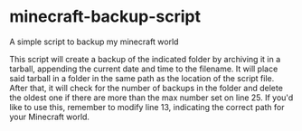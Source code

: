 # minecraft-backup-script
A simple script to backup my minecraft world

This script will create a backup of the indicated folder by archiving it in a tarball, appending the current date and time to the filename. It will place said tarball in a folder in the same path as the location of the script file.
After that, it will check for the number of backups in the folder and delete the oldest one if there are more than the max number set on line 25.
If you'd like to use this, remember to modify line 13, indicating the correct path for your Minecraft world.